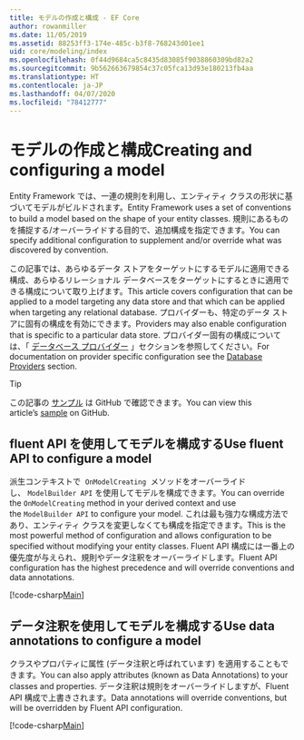 ```yaml
---
title: モデルの作成と構成 - EF Core
author: rowanmiller
ms.date: 11/05/2019
ms.assetid: 88253ff3-174e-485c-b3f8-768243d01ee1
uid: core/modeling/index
ms.openlocfilehash: 0f44d9684ca5c8435d83085f9038860309bd82a2
ms.sourcegitcommit: 9b562663679854c37c05fca13d93e180213fb4aa
ms.translationtype: HT
ms.contentlocale: ja-JP
ms.lasthandoff: 04/07/2020
ms.locfileid: "78412777"
---
```

# <a name="creating-and-configuring-a-model"></a><span data-ttu-id="f4fe1-102">モデルの作成と構成</span><span class="sxs-lookup"><span data-stu-id="f4fe1-102">Creating and configuring a model</span></span>

<span data-ttu-id="f4fe1-103">Entity Framework では、一連の規則を利用し、エンティティ クラスの形状に基づいてモデルがビルドされます。</span><span class="sxs-lookup"><span data-stu-id="f4fe1-103">Entity Framework uses a set of conventions to build a model based on the shape of your entity classes.</span></span> <span data-ttu-id="f4fe1-104">規則にあるものを捕捉する/オーバーライドする目的で、追加構成を指定できます。</span><span class="sxs-lookup"><span data-stu-id="f4fe1-104">You can specify additional configuration to supplement and/or override what was discovered by convention.</span></span>

<span data-ttu-id="f4fe1-105">この記事では、あらゆるデータ ストアをターゲットにするモデルに適用できる構成、あらゆるリレーショナル データベースをターゲットにするときに適用できる構成について取り上げます。</span><span class="sxs-lookup"><span data-stu-id="f4fe1-105">This article covers configuration that can be applied to a model targeting any data store and that which can be applied when targeting any relational database.</span></span> <span data-ttu-id="f4fe1-106">プロバイダーも、特定のデータ ストアに固有の構成を有効にできます。</span><span class="sxs-lookup"><span data-stu-id="f4fe1-106">Providers may also enable configuration that is specific to a particular data store.</span></span> <span data-ttu-id="f4fe1-107">プロバイダー固有の構成については、「 [データベース プロバイダー](../providers/index.md) 」セクションを参照してください。</span><span class="sxs-lookup"><span data-stu-id="f4fe1-107">For documentation on provider specific configuration see the [Database Providers](../providers/index.md) section.</span></span>

> [!TIP]  
> <span data-ttu-id="f4fe1-108">この記事の [サンプル](https://github.com/dotnet/EntityFramework.Docs/tree/master/samples) は GitHub で確認できます。</span><span class="sxs-lookup"><span data-stu-id="f4fe1-108">You can view this article’s [sample](https://github.com/dotnet/EntityFramework.Docs/tree/master/samples) on GitHub.</span></span>

## <a name="use-fluent-api-to-configure-a-model"></a><span data-ttu-id="f4fe1-109">fluent API を使用してモデルを構成する</span><span class="sxs-lookup"><span data-stu-id="f4fe1-109">Use fluent API to configure a model</span></span>

<span data-ttu-id="f4fe1-110">派生コンテキストで  `OnModelCreating`  メソッドをオーバーライドし、 `ModelBuilder API` を使用してモデルを構成できます。</span><span class="sxs-lookup"><span data-stu-id="f4fe1-110">You can override the `OnModelCreating` method in your derived context and use the `ModelBuilder API` to configure your model.</span></span> <span data-ttu-id="f4fe1-111">これは最も強力な構成方法であり、エンティティ クラスを変更しなくても構成を指定できます。</span><span class="sxs-lookup"><span data-stu-id="f4fe1-111">This is the most powerful method of configuration and allows configuration to be specified without modifying your entity classes.</span></span> <span data-ttu-id="f4fe1-112">Fluent API 構成には一番上の優先度が与えられ、規則やデータ注釈をオーバーライドします。</span><span class="sxs-lookup"><span data-stu-id="f4fe1-112">Fluent API configuration has the highest precedence and will override conventions and data annotations.</span></span>

[!code-csharp[Main](../../../samples/core/Modeling/FluentAPI/Required.cs?highlight=12-14)]

## <a name="use-data-annotations-to-configure-a-model"></a><span data-ttu-id="f4fe1-113">データ注釈を使用してモデルを構成する</span><span class="sxs-lookup"><span data-stu-id="f4fe1-113">Use data annotations to configure a model</span></span>

<span data-ttu-id="f4fe1-114">クラスやプロパティに属性 (データ注釈と呼ばれています) を適用することもできます。</span><span class="sxs-lookup"><span data-stu-id="f4fe1-114">You can also apply attributes (known as Data Annotations) to your classes and properties.</span></span> <span data-ttu-id="f4fe1-115">データ注釈は規則をオーバーライドしますが、Fluent API 構成で上書きされます。</span><span class="sxs-lookup"><span data-stu-id="f4fe1-115">Data annotations will override conventions, but will be overridden by Fluent API configuration.</span></span>

[!code-csharp[Main](../../../samples/core/Modeling/DataAnnotations/Required.cs?highlight=15)]
